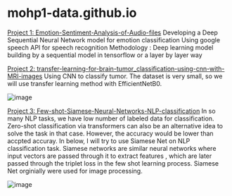 # mohp1-data.github.io
[Project 1: Emotion-Sentiment-Analysis-of-Audio-files](https://github.com/mohp1-data/Emotion-Sentiment-Analysis-of-Audio-files)
Developing a Deep Sequential Neural Network model for emotion classification
Using google speech API for speech recognition
Methodology : Deep learning model building by a sequential model in tensorflow or a layer by layer way

[Project 2: transfer-learning-for-brain-tumor_classification-using-cnn-with-MRI-images](https://github.com/mohp1-data/mohp1-data-transfer-learning-for-brain-tumor_classification-using-cnn-with-MRI-images)
Using CNN to classify tumor. The dataset is very small, so we will use transfer learning method with EfficientNetB0.

![image](https://user-images.githubusercontent.com/67371172/159161795-0302d25e-9047-497c-9d9b-d3dd86b53713.png)


[Project 3: Few-shot-Siamese-Neural-Networks-NLP-classification](https://github.com/mohp1-data/Few-shot-Siamese-Neural-Networks-NLP-classification)
In so many NLP tasks, we have low number of labeled data for classification. Zero-shot classification via transformers can also be an alternative idea to solve the task
in that case. However, the accuracy would be lower than accpted accuray. In below, I will try to use Siamese Net on NLP classification task. Siamese networks are similar 
neural networks where input vectors are passed through it to extract features , which are later passed through the triplet loss in the few shot learning process.
Siamese Net orginially were used for image processing.

![image](https://user-images.githubusercontent.com/67371172/159161759-0bd796b0-cf1d-4560-b28f-90948437b7d2.png)

